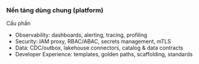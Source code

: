 ### Nền tảng dùng chung (platform)

Cấu phần
- Observability: dashboards, alerting, tracing, profiling
- Security: IAM proxy, RBAC/ABAC, secrets management, mTLS
- Data: CDC/outbox, lakehouse connectors, catalog & data contracts
- Developer Experience: templates, golden paths, scaffolding, standards


